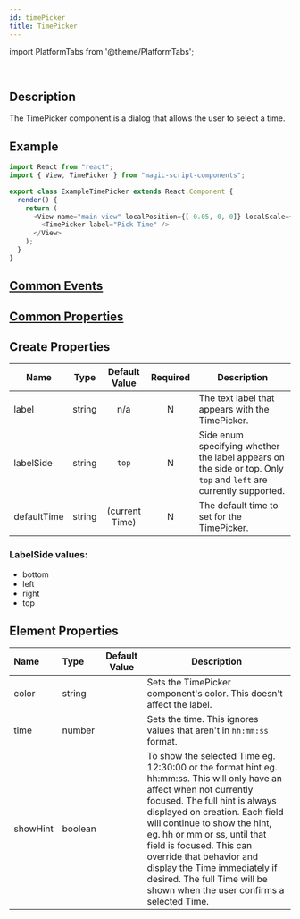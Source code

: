 ```yaml
---
id: timePicker
title: TimePicker
---
```


import PlatformTabs from '@theme/PlatformTabs';

<PlatformTabs component='timepicker' />​

## Description

The TimePicker component is a dialog that allows the user to select a time.

## Example

```javascript
import React from "react";
import { View, TimePicker } from "magic-script-components";

export class ExampleTimePicker extends React.Component {
  render() {
    return (
      <View name="main-view" localPosition={[-0.05, 0, 0]} localScale={[2,2,2]}>
        <TimePicker label="Pick Time" />
      </View>
    );
  }
}
```

## [Common Events](../events/CommonEvents.md)

## [Common Properties](../types/Properties.md)

## Create Properties

| Name        | Type   | Default Value  | Required | Description                                                                                                       |
| ----------- | ------ | :------------: | :------: | ----------------------------------------------------------------------------------------------------------------- |
| label       | string |      n/a       |    N     | The text label that appears with the TimePicker.                                                                  |
| labelSide   | string |     `top`      |    N     | Side enum specifying whether the label appears on the side or top. Only `top` and `left` are currently supported. |
| defaultTime | string | (current Time) |    N     | The default time to set for the TimePicker.                                                                       |

### LabelSide values:

- bottom
- left
- right
- top

## Element Properties

| Name     | Type    | Default Value | Description                                                                                                                                                                                                                                                                                                                                                                                                                   |
| :------- | :------ | :-----------: | ----------------------------------------------------------------------------------------------------------------------------------------------------------------------------------------------------------------------------------------------------------------------------------------------------------------------------------------------------------------------------------------------------------------------------- |
| color    | string  |               | Sets the TimePicker component's color. This doesn't affect the label.                                                                                                                                                                                                                                                                                                                                                         |
| time     | number  |               | Sets the time. This ignores values that aren't in `hh:mm:ss` format.                                                                                                                                                                                                                                                                                                                                                          |
| showHint | boolean |               | To show the selected Time eg. 12:30:00 or the format hint eg. hh:mm:ss. This will only have an affect when not currently focused. The full hint is always displayed on creation. Each field will continue to show the hint, eg. hh or mm or ss, until that field is focused. This can override that behavior and display the Time immediately if desired. The full Time will be shown when the user confirms a selected Time. |

